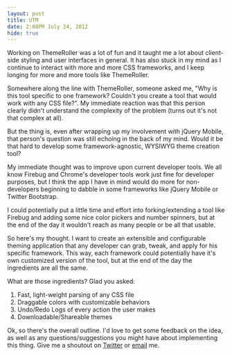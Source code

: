 ```yaml
---
layout: post
title: UTM
date: 2:08PM July 24, 2012
hide: true
---
```


Working on ThemeRoller was a lot of fun and it taught me a lot about client-side styling and user interfaces in general.
It has also stuck in my mind as I continue to interact with more and more CSS frameworks, and I keep longing for more
and more tools like ThemeRoller.

Somewhere along the line with ThemeRoller, someone asked me, "Why is this tool specific to one framework?
Couldn't you create a tool that would work with any CSS file?". My immediate reaction was that this
person clearly didn't understand the complexity of the problem (turns out it's not that complex at all).

But the thing is, even after wrapping up my involvement with jQuery Mobile, that person's question was still echoing in
the back of my mind. Would it be that hard to develop some framework-agnostic, WYSIWYG theme creation tool?

My immediate thought was to improve upon current developer tools. We all know Firebug and Chrome's developer tools work 
just fine for developer purposes, but I think the app I have in mind would do more for non-developers beginning to dabble
in some frameworks like jQuery Mobile or Twitter Bootstrap.

I could potentially put a little time and effort into forking/extending a tool like Firebug and adding some nice color
pickers and number spinners, but at the end of the day it wouldn't reach as many people or be all that usable.

So here's my thought. I want to create an extensible and configurable theming application that any developer can
grab, tweak, and apply for his specific framework. This way, each framework could potentially have it's own
customized version of the tool, but at the end of the day the ingredients are all the same.

What are those ingredients? Glad you asked:

1. Fast, light-weight parsing of any CSS file
2. Draggable colors with customizable behaviors
3. Undo/Redo Logs of every action the user makes
4. Downloadable/Shareable themes

Ok, so there's the overall outline. I'd love to get some feedback on the idea, as well as any questions/suggestions you
might have about implementing this thing. Give me a shoutout on [Twitter](http://twitter.com/tybenz)
or [email](mailto:tabenziger@gmail.com) me.
